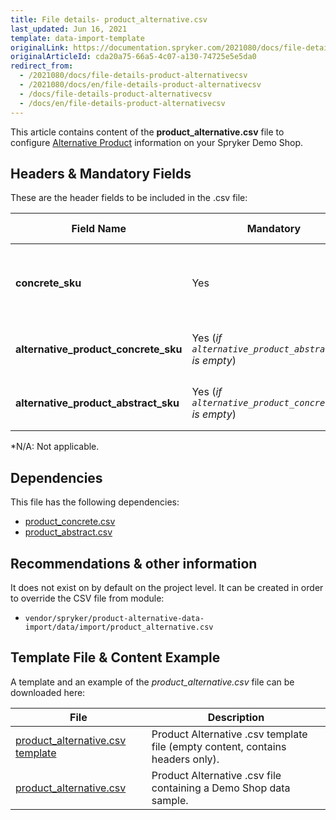 ```yaml
---
title: File details- product_alternative.csv
last_updated: Jun 16, 2021
template: data-import-template
originalLink: https://documentation.spryker.com/2021080/docs/file-details-product-alternativecsv
originalArticleId: cda20a75-66a5-4c07-a130-74725e5e5da0
redirect_from:
  - /2021080/docs/file-details-product-alternativecsv
  - /2021080/docs/en/file-details-product-alternativecsv
  - /docs/file-details-product-alternativecsv
  - /docs/en/file-details-product-alternativecsv
---
```


This article contains content of the **product_alternative.csv** file to configure [Alternative Product](/docs/scos/user/features/{{page.version}}/alternative-products-feature-overview.html) information on your Spryker Demo Shop.

## Headers & Mandatory Fields 
These are the header fields to be included in the .csv file:

| Field Name | Mandatory | Type | Other Requirements/Comments | Description |
| --- | --- | --- | --- | --- |
| **concrete_sku** | Yes | String |N/A* | SKU of the concrete product to which this alternative is applied. |
| **alternative_product_concrete_sku** | Yes (*if `alternative_product_abstract_sku `is empty*) | String |N/A | SKU of the alternative concrete product. |
| **alternative_product_abstract_sku** | Yes (*if `alternative_product_concrete_sku` is empty*) | String |N/A | SKU of the alternative abstract product. |
*N/A: Not applicable.

## Dependencies

This file has the following dependencies:

* [product_concrete.csv](/docs/scos/dev/data-import/{{page.version}}/data-import-categories/catalog-setup/products/file-details-product-concrete.csv.html)
* [product_abstract.csv](/docs/scos/dev/data-import/{{page.version}}/data-import-categories/catalog-setup/products/file-details-product-abstract.csv.html)

## Recommendations & other information
It does not exist on by default on the project level. It can be created in order to override the CSV file from module: 

* `vendor/spryker/product-alternative-data-import/data/import/product_alternative.csv`

## Template File & Content Example
A template and an example of the *product_alternative.csv*  file can be downloaded here:

| File | Description |
| --- | --- |
| [product_alternative.csv template](https://spryker.s3.eu-central-1.amazonaws.com/docs/Developer+Guide/Back-End/Data+Manipulation/Data+Ingestion/Data+Import/Data+Import+Categories/Merchandising+Setup/Product+Merchandising/Template+product_alternative.csv) | Product Alternative .csv template file (empty content, contains headers only). |
| [product_alternative.csv](https://spryker.s3.eu-central-1.amazonaws.com/docs/Developer+Guide/Back-End/Data+Manipulation/Data+Ingestion/Data+Import/Data+Import+Categories/Merchandising+Setup/Product+Merchandising/product_alternative.csv) | Product Alternative .csv file containing a Demo Shop data sample. |
